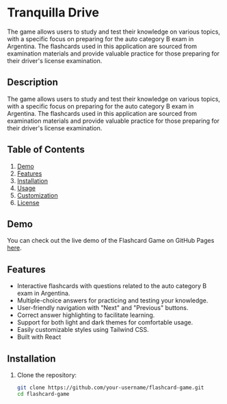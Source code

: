 # Tranquilla Drive
The game allows users to study and test their knowledge on various topics, with a specific focus on preparing for the auto category B exam in Argentina. The flashcards used in this application are sourced from examination materials and provide valuable practice for those preparing for their driver's license examination.

## Description

The game allows users to study and test their knowledge on various topics, with a specific focus on preparing for the auto category B exam in Argentina. The flashcards used in this application are sourced from examination materials and provide valuable practice for those preparing for their driver's license examination.

## Table of Contents

1. [Demo](#demo)
2. [Features](#features)
3. [Installation](#installation)
4. [Usage](#usage)
5. [Customization](#customization)
6. [License](#license)

## Demo

You can check out the live demo of the Flashcard Game on GitHub Pages [here](#add-link-to-demo).

## Features

- Interactive flashcards with questions related to the auto category B exam in Argentina.
- Multiple-choice answers for practicing and testing your knowledge.
- User-friendly navigation with "Next" and "Previous" buttons.
- Correct answer highlighting to facilitate learning.
- Support for both light and dark themes for comfortable usage.
- Easily customizable styles using Tailwind CSS.
- Built with React


## Installation

1. Clone the repository:

   ```bash
   git clone https://github.com/your-username/flashcard-game.git
   cd flashcard-game

